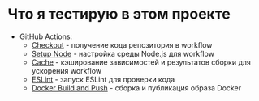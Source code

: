 # Что я тестирую в этом проекте

* GitHub Actions:
	+ [Checkout](https://github.com/actions/checkout) - получение кода репозитория в workflow
	+ [Setup Node](https://github.com/actions/setup-node) - настройка среды Node.js для workflow
	+ [Cache](https://github.com/actions/cache) - кэширование зависимостей и результатов сборки для ускорения workflow
	+ [ESLint](https://github.com/eslint/eslint) - запуск ESLint для проверки кода
	+ [Docker Build and Push](https://github.com/docker/build-push-action) - сборка и публикация образа Docker
